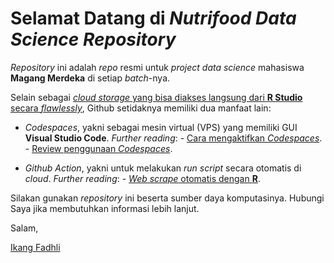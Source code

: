 # Selamat Datang di ___Nutrifood Data Science Repository___

_Repository_ ini adalah _repo_ resmi untuk _project data science_ mahasiswa __Magang Merdeka__ di setiap _batch_-nya.

Selain sebagai [_cloud storage_ yang bisa diakses langsung dari __R Studio__ secara _flawlessly_]([Title](https://ikanx101.com/blog/github-rstudio/)), Github setidaknya memiliki dua manfaat lain:

- _Codespaces_, yakni sebagai mesin virtual (VPS) yang memiliki GUI __Visual Studio Code__. _Further reading_:
                - [Cara mengaktifkan _Codespaces_](https://ikanx101.com/blog/git-codespaces/).
                - [Review penggunaan _Codespaces_](https://ikanx101.com/blog/rev-gcode/).

- _Github Action_, yakni untuk melakukan _run script_ secara otomatis di _cloud_. _Further reading_:
                - [_Web scrape_ otomatis dengan __R__](https://ikanx101.com/blog/gh-action/).

Silakan gunakan _repository_ ini beserta sumber daya komputasinya. Hubungi Saya jika membutuhkan informasi lebih lanjut.

Salam,

[Ikang Fadhli](ikanx101.com)